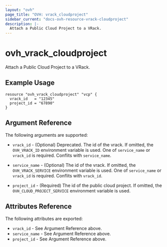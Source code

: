 ```yaml
---
layout: "ovh"
page_title: "OVH: vrack_cloudproject"
sidebar_current: "docs-ovh-resource-vrack-cloudproject"
description: |-
  Attach a Public Cloud Project to a VRack.
---
```


# ovh_vrack_cloudproject

Attach a Public Cloud Project to a VRack.

## Example Usage

```hcl
resource "ovh_vrack_cloudproject" "vcp" {
  vrack_id   = "12345"
  project_id = "67890"
}
```

## Argument Reference

The following arguments are supported:

* `vrack_id` - (Optional) Deprecated. The id of the vrack. If omitted,
    the `OVH_VRACK_ID` environment variable is used.
    One of `service_name` or `vrack_id` is required. Conflits with `service_name`.

* `service_name` - (Optional) The id of the vrack. If omitted,
    the `OVH_VRACK_SERVICE` environment variable is used. 
    One of `service_name` or `vrack_id` is required. Conflits with `vrack_id`.

* `project_id` - (Required) The id of the public cloud project. If omitted,
    the `OVH_CLOUD_PROJECT_SERVICE` environment variable is used.

    
## Attributes Reference

The following attributes are exported:

* `vrack_id` - See Argument Reference above.
* `service_name` - See Argument Reference above.
* `project_id` - See Argument Reference above.

